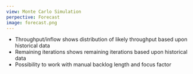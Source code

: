 ```yaml
---
view: Monte Carlo Simulation
perpective: Forecast
image: forecast.png
---
```

- Throughput/inflow shows distribution of likely throughput based upon historical data
- Remaining iterations shows remaining iterations based upon historical data
- Possibility to work with manual backlog length and focus factor
